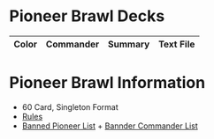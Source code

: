 # Pioneer Brawl Decks

| Color | Commander | Summary | Text File |
| --- | --- | --- | --- |


# Pioneer Brawl Information

* 60 Card, Singleton Format
* [Rules](https://mtg.fandom.com/wiki/Brawl)
* [Banned Pioneer List](https://mtg.fandom.com/wiki/Pioneer#Banned_List) + [Bannder Commander List](https://mtgcommander.net/index.php/banned-list/)
